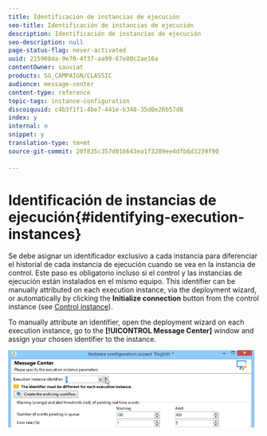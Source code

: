 ```yaml
---
title: Identificación de instancias de ejecución
seo-title: Identificación de instancias de ejecución
description: Identificación de instancias de ejecución
seo-description: null
page-status-flag: never-activated
uuid: 215908da-9e70-4f37-aa99-67e80c2ae16a
contentOwner: sauviat
products: SG_CAMPAIGN/CLASSIC
audience: message-center
content-type: reference
topic-tags: instance-configuration
discoiquuid: c4b3f1f1-4be7-441e-b348-35d0e26b57d8
index: y
internal: n
snippet: y
translation-type: tm+mt
source-git-commit: 20f835c357d016643ea1f3209ee4dfb6d3239f90

---
```



# Identificación de instancias de ejecución{#identifying-execution-instances}

Se debe asignar un identificador exclusivo a cada instancia para diferenciar el historial de cada instancia de ejecución cuando se vea en la instancia de control. Este paso es obligatorio incluso si el control y las instancias de ejecución están instalados en el mismo equipo. This identifier can be manually attributed on each execution instance, via the deployment wizard, or automatically by clicking the **Initialize connection** button from the control instance (see [Control instance](../../message-center/using/creating-a-shared-connection.md#control-instance)).

To manually attribute an identifier, open the deployment wizard on each execution instance, go to the **[!UICONTROL Message Center]** window and assign your chosen identifier to the instance.

![](assets/messagecenter_id_execinstance_001.png)

